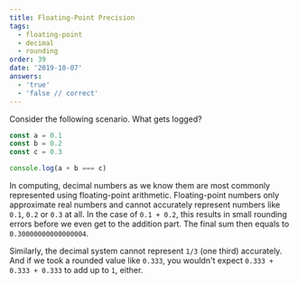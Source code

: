 ```yaml
---
title: Floating-Point Precision
tags:
  - floating-point
  - decimal
  - rounding
order: 39
date: '2019-10-07'
answers: 
  - 'true'
  - 'false // correct'
---
```


Consider the following scenario. What gets logged?

```javascript
const a = 0.1
const b = 0.2
const c = 0.3

console.log(a + b === c)
```


<!-- explanation -->

In computing, decimal numbers as we know them are most commonly represented using floating-point arithmetic. Floating-point numbers only approximate real numbers and cannot accurately represent numbers like `0.1`, `0.2` or `0.3` at all. In the case of `0.1 + 0.2`, this results in small rounding errors before we even get to the addition part. The final sum then equals to `0.30000000000000004`.

Similarly, the decimal system cannot represent `1/3` (one third) accurately. And if we took a rounded value like `0.333`, you wouldn't expect `0.333 + 0.333 + 0.333` to add up to `1`, either.